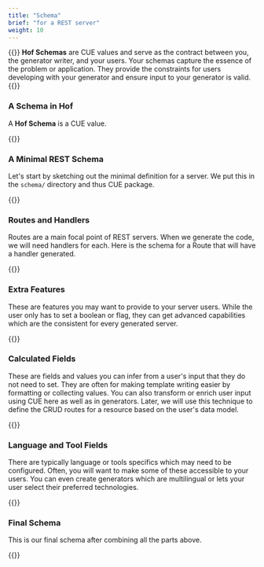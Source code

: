 ```yaml
---
title: "Schema"
brief: "for a REST server"
weight: 10
---
```


{{<lead>}}
__Hof Schemas__ are CUE values and serve as the contract between
you, the generator writer, and your users.
Your schemas capture the essence of the problem or application.
They provide the constraints for users developing with your generator
and ensure input to your generator is valid.
{{</lead>}}

### A Schema in Hof

A __Hof Schema__ is a CUE value.

{{<codePane title="schema/myschema.cue" file="code/the-walkthrough/simple-server/content/schema/minimal.html">}}


### A Minimal REST Schema

Let's start by sketching out the minimal definition for a server.
We put this in the `schema/` directory and thus CUE package.

{{<codePane title="schema/server.cue" file="code/the-walkthrough/simple-server/content/schema/rest.html">}}


### Routes and Handlers

Routes are a main focal point of REST servers.
When we generate the code, we will need handlers for each.
Here is the schema for a Route that will have a handler generated.

{{<codePane title="schema/server.cue" file="code/the-walkthrough/simple-server/content/schema/routes.html">}}


### Extra Features

These are features you may want to provide to your server users.
While the user only has to set a boolean or flag,
they can get advanced capabilities which are the consistent
for every generated server.

{{<codePane title="schema/server.cue" file="code/the-walkthrough/simple-server/content/schema/extra.html">}}


### Calculated Fields

These are fields and values you can infer from a user's input that they do not need to set.
They are often for making template writing easier by formatting or collecting values.
You can also transform or enrich user input using CUE here as well as in generators.
Later, we will use this technique to define the CRUD routes for a resource based on the user's data model.

{{<codePane title="schema/server.cue" file="code/the-walkthrough/simple-server/content/schema/calc.html">}}


### Language and Tool Fields

There are typically language or tools specifics which may need to be configured.
Often, you will want to make some of these accessible to your users.
You can even create generators which are multilingual or lets your
user select their preferred technologies.

{{<codePane title="schema/server.cue" file="code/the-walkthrough/simple-server/content/schema/lang.html">}}


### Final Schema

This is our final schema after combining all the parts above.

{{<codePane title="schema/server.cue" file="code/the-walkthrough/simple-server/schema/server.html">}}
